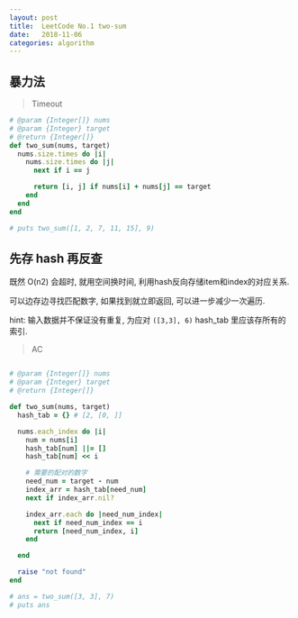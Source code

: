 ```yaml
---
layout: post
title:  LeetCode No.1 two-sum  
date:   2018-11-06
categories: algorithm
---
```


## 暴力法

> Timeout

```ruby
# @param {Integer[]} nums
# @param {Integer} target
# @return {Integer[]}
def two_sum(nums, target)
  nums.size.times do |i|
    nums.size.times do |j|
      next if i == j

      return [i, j] if nums[i] + nums[j] == target
    end
  end
end

# puts two_sum([1, 2, 7, 11, 15], 9)

```

## 先存 hash 再反查 

既然 O(n2) 会超时, 就用空间换时间, 利用hash反向存储item和index的对应关系.

可以边存边寻找匹配数字, 如果找到就立即返回, 可以进一步减少一次遍历.

hint: 输入数据并不保证没有重复, 为应对 `([3,3], 6)` hash_tab 里应该存所有的索引.

> AC

```ruby

# @param {Integer[]} nums
# @param {Integer} target
# @return {Integer[]}

def two_sum(nums, target)
  hash_tab = {} # [2, [0, ]]

  nums.each_index do |i|
    num = nums[i]
    hash_tab[num] ||= []
    hash_tab[num] << i

    # 需要的配对的数字
    need_num = target - num
    index_arr = hash_tab[need_num]
    next if index_arr.nil?

    index_arr.each do |need_num_index|
      next if need_num_index == i
      return [need_num_index, i]
    end

  end

  raise "not found"
end

# ans = two_sum([3, 3], 7)
# puts ans

```